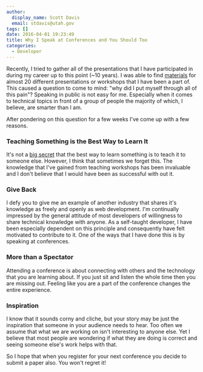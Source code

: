 ```yaml
---
author:
  display_name: Scott Davis
  email: stdavis@utah.gov
tags: []
date: 2016-04-01 19:23:49
title: Why I Speak at Conferences and You Should Too
categories:
  - Developer
---
```


Recently, I tried to gather all of the presentations that I have participated in during my career up to this point (~10 years). I was able to find [materials](https://drive.google.com/open?id=0BxgFysokDQeKS0JPaTRPQmxKQlE) for almost 20 different presentations or workshops that I have been a part of. This caused a question to come to mind: "why did I put myself through all of this pain"? Speaking in public is not easy for me. Especially when it comes to technical topics in front of a group of people the majority of which, I believe, are smarter than I am.

After pondering on this question for a few weeks I've come up with a few reasons.

### Teaching Something is the Best Way to Learn It
It's not a [big secret](http://ideas.time.com/2011/11/30/the-protege-effect/) that the best way to learn something is to teach it to someone else. However, I think that sometimes we forget this. The knowledge that I've gained from teaching workshops has been invaluable and I don't believe that I would have been as successful with out it.

### Give Back
I defy you to give me an example of another industry that shares it's knowledge as freely and openly as web development. I'm continually impressed by the general attitude of most developers of willingness to share technical knowledge with anyone. As a self-taught developer, I have been especially dependent on this principle and consequently have felt motivated to contribute to it. One of the ways that I have done this is by speaking at conferences.

### More than a Spectator
Attending a conference is about connecting with others and the technology that you are learning about. If you just sit and listen the whole time then you are missing out. Feeling like you are a part of the conference changes the entire experience.

### Inspiration
I know that it sounds corny and cliche, but your story may be just the inspiration that someone in your audience needs to hear. Too often we assume that what we are working on isn't interesting to anyone else. Yet I believe that most people are wondering if what they are doing is correct and seeing someone else's work helps with that.

So I hope that when you register for your next conference you decide to submit a paper also. You won't regret it!

